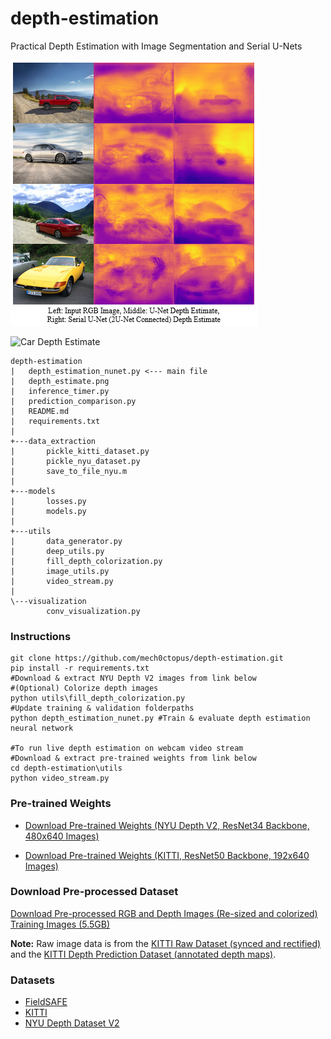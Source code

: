 # depth-estimation
Practical Depth Estimation with Image Segmentation and Serial U-Nets

![Depth Estimate](depth_estimate.PNG)

![Car Depth Estimate](car_gif.gif)

```
depth-estimation
|   depth_estimation_nunet.py <--- main file
|   depth_estimate.png
|   inference_timer.py
|   prediction_comparison.py
|   README.md
|   requirements.txt
|
+---data_extraction
|       pickle_kitti_dataset.py
|       pickle_nyu_dataset.py
|       save_to_file_nyu.m
|
+---models
|       losses.py
|       models.py
|
+---utils
|       data_generator.py
|       deep_utils.py
|       fill_depth_colorization.py
|       image_utils.py
|       video_stream.py
|
\---visualization
        conv_visualization.py
```
### Instructions
```
git clone https://github.com/mech0ctopus/depth-estimation.git
pip install -r requirements.txt
#Download & extract NYU Depth V2 images from link below
#(Optional) Colorize depth images
python utils\fill_depth_colorization.py
#Update training & validation folderpaths
python depth_estimation_nunet.py #Train & evaluate depth estimation neural network

#To run live depth estimation on webcam video stream
#Download & extract pre-trained weights from link below
cd depth-estimation\utils
python video_stream.py
```
### Pre-trained Weights
- [Download Pre-trained Weights (NYU Depth V2, ResNet34 Backbone, 480x640 Images)](https://mega.nz/#!y9E1lC7S!UATGE-izPvmzfm_bWeGTkPb9tmoAS8pP4P72iyTQ2pQ)

- [Download Pre-trained Weights (KITTI, ResNet50 Backbone, 192x640 Images)](https://mega.nz/#!y9E1lC7S!UATGE-izPvmzfm_bWeGTkPb9tmoAS8pP4P72iyTQ2pQ)

### Download Pre-processed Dataset
[Download Pre-processed RGB and Depth Images (Re-sized and colorized) Training Images (5.5GB)](https://mega.nz/file/O1sn3TQQ#fbXlhG5T8Ad30CTtfwvKyKfgDyH3Aa2tq_fSoYhTA0U)

**Note:** Raw image data is from the [KITTI Raw Dataset (synced and rectified)](http://www.cvlibs.net/datasets/kitti/raw_data.php) and the [KITTI Depth Prediction Dataset (annotated depth maps)](http://www.cvlibs.net/datasets/kitti/eval_depth.php?benchmark=depth_prediction).


### Datasets
- [FieldSAFE](https://vision.eng.au.dk/fieldsafe/)
- [KITTI](http://www.cvlibs.net/datasets/kitti/eval_depth.php?benchmark=depth_prediction)
- [NYU Depth Dataset V2](https://cs.nyu.edu/~silberman/datasets/nyu_depth_v2.html)

